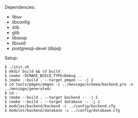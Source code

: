Dependencies:
* libuv
* libconfig
* zlib
* glib
* libsoup
* libuuid
* postgresql-devel (libpq)

Setup:
```
$ ./init.sh
$ mkdir build && cd build
$ cmake -DCMAKE_BUILD_TYPE=Debug ..
$ cmake --build . --target pmgen -- -j 2
$ cd tools/pmgen/pmgen -i ../message/schema/backend.pro -o ../message/generated/
$ cd -
$ cmake --build . --target backend -- -j 2
$ cmake --build . --target database -- -j 2
$ modules/backend/backend -c ../config/backend.cfg
$ modules/backend/database -c ../config/database.cfg
```

